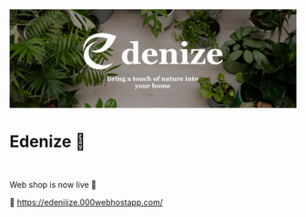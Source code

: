 <img src="public/assets/banner.jpg">
<br />

Edenize 🌱
========================================================================================================================================
<br />

Web shop is now live 🔴
<br />

🔗 https://edeniiize.000webhostapp.com/
